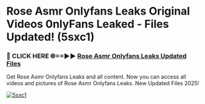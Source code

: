 # Rose Asmr Onlyfans Leaks Original Videos 0nlyFans Leaked - Files Updated! (5sxc1)

<h3>🔴 CLICK HERE 🌐==►► <a href="https://tinyurl.com/2jnfzry5" rel="nofollow">Rose Asmr Onlyfans Leaks Updated Files</a></h3>

Get Rose Asmr Onlyfans Leaks and all content. Now you can access all videos and pictures of Rose Asmr Onlyfans Leaks. New Updated Files 2025!

[![5sxc1](https://i.imgur.com/GyGTBgg.gif)](https://tinyurl.com/2jnfzry5)

